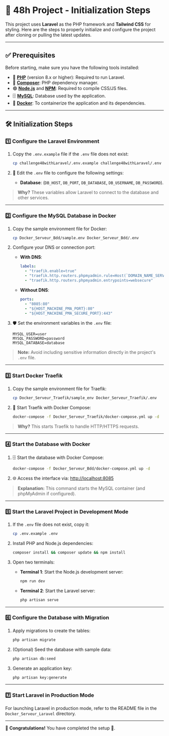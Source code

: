 # 🚀 48h Project - Initialization Steps

This project uses **Laravel** as the PHP framework and **Tailwind CSS** for styling. Here are the steps to properly initialize and configure the project after cloning or pulling the latest updates.

---

## ✅ Prerequisites

Before starting, make sure you have the following tools installed:

- 🐘 **[PHP](https://www.php.net/downloads)** (version 8.x or higher): Required to run Laravel.
- 🎼 **[Composer](https://getcomposer.org/download/)**: PHP dependency manager.
- 🟢 **[Node.js](https://nodejs.org/)** and **[NPM](https://www.npmjs.com/)**: Required to compile CSS/JS files.
- 🗄️ **[MySQL](https://dev.mysql.com/downloads/)**: Database used by the application.
- 🐳 **[Docker](https://www.docker.com/)**: To containerize the application and its dependencies.

---

## 🛠️ Initialization Steps

### 1️⃣ Configure the Laravel Environment

1. Copy the `.env.example` file if the `.env` file does not exist:

    ```bash
    cp challenge48withLaravel/.env.example challenge48withLaravel/.env
    ```

2. 📝 Edit the `.env` file to configure the following settings:
    - **Database**: (`DB_HOST`, `DB_PORT`, `DB_DATABASE`, `DB_USERNAME`, `DB_PASSWORD`).

> **Why?** These variables allow Laravel to connect to the database and other services.

---

### 2️⃣ Configure the MySQL Database in Docker

1. Copy the sample environment file for Docker:

    ```bash
    cp Docker_Serveur_Bdd/sample.env Docker_Serveur_Bdd/.env
    ```

2. Configure your DNS or connection port:

    - **With DNS**:

      ```yaml
      labels:
        - "traefik.enable=true"
        - "traefik.http.routers.phpmyadmin.rule=Host(`DOMAIN_NAME_SERVER.com`)"
        - "traefik.http.routers.phpmyadmin.entrypoints=websecure"
      ```

    - **Without DNS**:

      ```yaml
      ports:
        - "8085:80"
        - "${HOST_MACHINE_PMA_PORT}:80"
        - "${HOST_MACHINE_PMA_SECURE_PORT}:443"
      ```

3. 🛡️ Set the environment variables in the `.env` file:

    ```env
    MYSQL_USER=user
    MYSQL_PASSWORD=password
    MYSQL_DATABASE=database
    ```

> **Note:** Avoid including sensitive information directly in the project's `.env` file.

---

### 3️⃣ Start Docker Traefik

1. Copy the sample environment file for Traefik:

    ```bash
    cp Docker_Serveur_Traefik/sample_env Docker_Serveur_Traefik/.env
    ```

2. 🚢 Start Traefik with Docker Compose:

    ```bash
    docker-compose -f Docker_Serveur_Traefik/docker-compose.yml up -d
    ```

> **Why?** This starts Traefik to handle HTTP/HTTPS requests.

---

### 4️⃣ Start the Database with Docker

1. 🗄️ Start the database with Docker Compose:

    ```bash
    docker-compose -f Docker_Serveur_Bdd/docker-compose.yml up -d
    ```

2. 🌐 Access the interface via: [http://localhost:8085](http://localhost:8085)

> **Explanation:** This command starts the MySQL container (and phpMyAdmin if configured).

---

### 5️⃣ Start the Laravel Project in Development Mode

1. If the `.env` file does not exist, copy it:

    ```bash
    cp .env.example .env
    ```

2. Install PHP and Node.js dependencies:

    ```bash
    composer install && composer update && npm install
    ```

3. Open two terminals:
    - **Terminal 1**: Start the Node.js development server:

      ```bash
      npm run dev
      ```

    - **Terminal 2**: Start the Laravel server:

      ```bash
      php artisan serve
      ```

---

### 6️⃣ Configure the Database with Migration

1. Apply migrations to create the tables:

    ```bash
    php artisan migrate
    ```

2. (Optional) Seed the database with sample data:

    ```bash
    php artisan db:seed
    ```

3. Generate an application key:

    ```bash
    php artisan key:generate
    ```

---

### 7️⃣ Start Laravel in Production Mode

For launching Laravel in production mode, refer to the README file in the `Docker_Serveur_Laravel` directory.

---

🎉 **Congratulations!** You have completed the setup 🚀.
